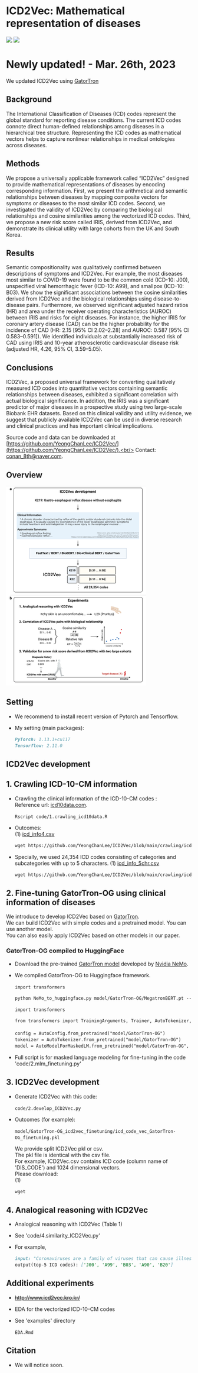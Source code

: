 # ICD2Vec: Mathematical representation of diseases
<img src="https://img.shields.io/badge/Python-3766AB?style=flat-square&logo=Python&logoColor=white"/></a>
<img src="https://img.shields.io/badge/R-276DC3?style=flat-square&logo=R&logoColor=white"/></a>

# Newly updated! - Mar. 26th, 2023
We updated ICD2Vec using [GatorTron](https://www.nature.com/articles/s41746-022-00742-2)

## Background 
The International Classification of Diseases (ICD) codes represent the global standard for reporting disease conditions. The current ICD codes connote direct human-defined relationships among diseases in a hierarchical tree structure. Representing the ICD codes as mathematical vectors helps to capture nonlinear relationships in medical ontologies across diseases.
## Methods 
We propose a universally applicable framework called “ICD2Vec” designed to provide mathematical representations of diseases by encoding corresponding information. First, we present the arithmetical and semantic relationships between diseases by mapping composite vectors for symptoms or diseases to the most similar ICD codes. Second, we investigated the validity of ICD2Vec by comparing the biological relationships and cosine similarities among the vectorized ICD codes. Third, we propose a new risk score called IRIS, derived from ICD2Vec, and demonstrate its clinical utility with large cohorts from the UK and South Korea.
## Results 
Semantic compositionality was qualitatively confirmed between descriptions of symptoms and ICD2Vec. For example, the most diseases most similar to COVID-19 were found to be the common cold (ICD-10: J00), unspecified viral hemorrhagic fever (ICD-10: A99), and smallpox (ICD-10: B03). We show the significant associations between the cosine similarities derived from ICD2Vec and the biological relationships using disease-to-disease pairs. Furthermore, we observed significant adjusted hazard ratios (HR) and area under the receiver operating characteristics (AUROC) between IRIS and risks for eight diseases. For instance, the higher IRIS for coronary artery disease (CAD) can be the higher probability for the incidence of CAD (HR: 2.15 [95% CI 2.02–2.28] and AUROC: 0.587 [95% CI 0.583–0.591]). We identified individuals at substantially increased risk of CAD using IRIS and 10-year atherosclerotic cardiovascular disease risk (adjusted HR, 4.26, 95% CI, 3.59–5.05).
## Conclusions 
ICD2Vec, a proposed universal framework for converting qualitatively measured ICD codes into quantitative vectors containing semantic relationships between diseases, exhibited a significant correlation with actual biological significance. In addition, the IRIS was a significant predictor of major diseases in a prospective study using two large-scale Biobank EHR datasets. Based on this clinical validity and utility evidence, we suggest that publicly available ICD2Vec can be used in diverse research and clinical practices and has important clinical implications.


Source code and data can be downloaded at [https://github.com/YeongChanLee/ICD2Vec/](https://github.com/YeongChanLee/ICD2Vec/).<br/>
Contact: [conan_8th@naver.com](mailto:conan_8th@naver.com).<br />
## Overview

<img src="https://github.com/YeongChanLee/ICD2Vec/blob/main/ICD2Vec/ICD2Vec_abstract.PNG" width="379" height="540"/>

## Setting
- We recommend to install recent version of Pytorch and Tensorflow.
- My setting (main packages):

    ```markdown
    PyTorch: 1.13.1+cu117
    Tensorflow: 2.11.0
    ```

## ICD2Vec development
## **1. Crawling ICD-10-CM information**
- Crawling the clinical information of the ICD-10-CM codes :<br />
Reference url: [icd10data.com](https://www.icd10data.com/). 

    `Rscript code/1.crawling_icd10data.R`

- Outcomes: <br />
(1) [icd_info4.csv](https://github.com/YeongChanLee/ICD2Vec/tree/v1.0/code/icd_info4.csv)

    ```markdown
    wget https://github.com/YeongChanLee/ICD2Vec/blob/main/crawling/icd_info4.csv

    ```
- Specially, we used 24,354 ICD codes consisting of categories and subcategories with up to 5 characters.
(1) [icd_info_5chr.csv](https://github.com/YeongChanLee/ICD2Vec/tree/v1.0/code/icd_info_5chr.csv)

    ```markdown
    wget https://github.com/YeongChanLee/ICD2Vec/blob/main/crawling/icd_info_5chr.csv

    ```
    
## **2. Fine-tuning GatorTron-OG using clinical information of diseases**
We introduce to develop ICD2Vec based on [GatorTron](https://www.nature.com/articles/s41746-022-00742-2). <br/>
We can build ICD2Vec with simple codes and a pretrained model. You can use another model. <br/>
You can also easily apply ICD2Vec based on other models in our paper.<br/>

### GatorTron-OG compiled to HuggingFace
- Download the pre-trained [GatorTron model](https://catalog.ngc.nvidia.com/orgs/nvidia/teams/clara/models/gatortron_og) developed by [Nvidia NeMo](https://developer.nvidia.com/nemo).<br/>
- We compiled GatorTron-OG to Huggingface framework.

    `import transformers`
    ```markdown
    python NeMo_to_huggingface.py model/GatorTron-OG/MegatronBERT.pt --config_file model/GatorTron-OG/config.json

    ```


    `import transformers`
    ```markdown
    from transformers import TrainingArguments, Trainer, AutoTokenizer, AutoModelForMaskedLM, AutoConfig
    
    config = AutoConfig.from_pretrained("model/GatorTron-OG")
    tokenizer = AutoTokenizer.from_pretrained("model/GatorTron-OG")
    model = AutoModelForMaskedLM.from_pretrained("model/GatorTron-OG", config=config)
    ```
- Full script is for masked language modeling for fine-tuning in the code 'code/2.mlm_finetuning.py'


## **3. ICD2Vec development**
- Generate ICD2Vec with this code:<br />

    `code/2.develop_ICD2Vec.py`

- Outcomes (for example): <br />

    `model/GatorTron-OG_icd2vec_finetuning/icd_code_vec_GatorTron-OG_finetuning.pkl`

    We provide split ICD2Vec pkl or csv. <br/>
    The pkl file is identical with the csv file. <br/>
    For example, ICD2Vec.csv contains ICD code (column name of 'DIS_CODE') and 1024 dimensional vectors. <br/>
    Please download: <br/>
    (1) 

    ```markdown
    wget 
    
    ```
    
## **4. Analogical reasoning with ICD2Vec**
- Analogical reasoning with ICD2Vec (Table 1)<br />
- See 'code/4.similarity_ICD2Vec.py'
- For example,

    ```markdown
    input: "Coronaviruses are a family of viruses that can cause illnesses such as the common cold, severe acute respiratory syndrome (SARS) and Middle East respiratory syndrome (MERS). In 2019, a new coronavirus was identified as the cause of a disease outbreak that originated in China. The virus is now known as the severe acute respiratory syndrome coronavirus 2 (SARS-CoV-2). The disease it causes is called coronavirus disease 2019 (COVID-19). In March 2020, the World Health Organization (WHO) declared the COVID-19 outbreak a pandemic. Public health groups, including the U.S. Centers for Disease Control and Prevention (CDC) and WHO, are monitoring the pandemic and posting updates on their websites. These groups have also issued recommendations for preventing and treating the illness. Signs and symptoms of coronavirus disease 2019 (COVID-19) may appear two to 14 days after exposure. This time after exposure and before having symptoms is called the incubation period. Common signs and symptoms can include: Fever, Cough, Tiredness. Early symptoms of COVID-19 may include a loss of taste or smell. Other symptoms can include: Shortness of breath or difficulty breathing, Muscle aches, Chills, Sore throat, Runny nose, Headache, Chest pain, Pink eye (conjunctivitis)."
    output(top-5 ICD codes): ['J00', 'A99', 'B03', 'A90', 'B20']
    ```

## Additional experiments
- <del>http://www.icd2vec.kro.kr/</del>
- EDA for the vectorized ICD-10-CM codes
- See 'examples' directory

    `EDA.Rmd`

## Citation
- We will notice soon.

